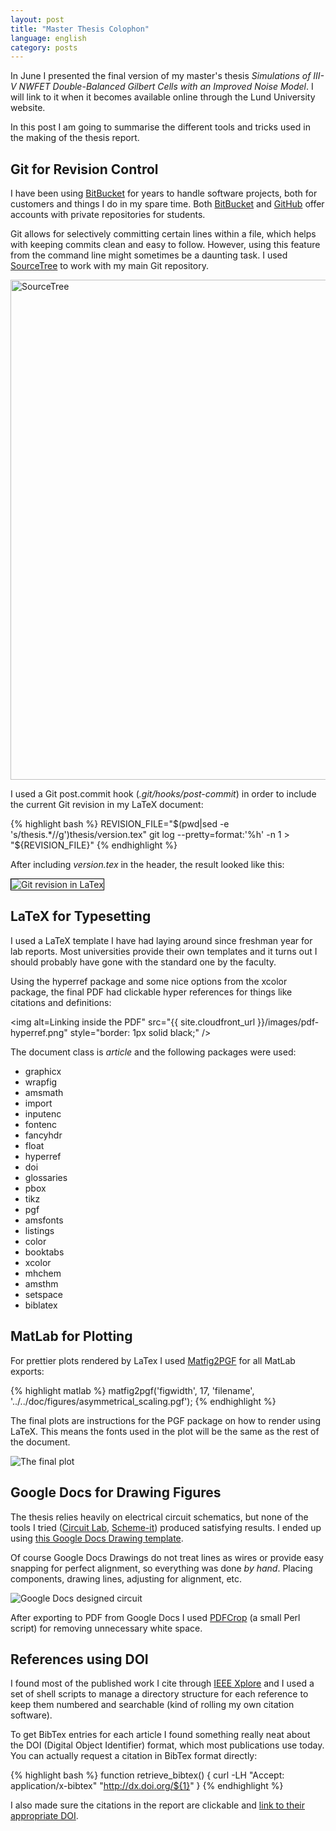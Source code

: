 ```yaml
---
layout: post
title: "Master Thesis Colophon"
language: english
category: posts
---
```


In June I presented the final version of my master's thesis *Simulations of III-V NWFET Double-Balanced Gilbert Cells with an Improved Noise Model*. I will link to it when it becomes available online through the Lund University website.

In this post I am going to summarise the different tools and tricks used in the making of the thesis report.

## Git for Revision Control ##
I have been using [BitBucket](https://bitbucket.org) for years to handle software projects, both for customers and things I do in my spare time. Both [BitBucket](https://bitbucket.org) and [GitHub](http://github.com) offer accounts with private repositories for students.

Git allows for selectively committing certain lines within a file, which helps with keeping commits clean and easy to follow. However, using this feature from the command line might sometimes be a daunting task. I used [SourceTree](http://www.sourcetreeapp.com/) to work with my main Git repository.

<img alt="SourceTree" width="800px" src="{{ site.cloudfront_url }}/images/sourcetree.png" />

I used a Git post.commit hook (*.git/hooks/post-commit*) in order to include the current Git revision in my LaTeX document:


{% highlight bash %}
REVISION_FILE="$(pwd|sed -e 's/thesis.*//g')thesis/version.tex"
git log --pretty=format:'%h' -n 1 > "${REVISION_FILE}"</pre>
{% endhighlight %}

After including *version.tex* in the header, the result looked like this:

<img alt="Git revision in LaTex" src="{{ site.cloudfront_url }}/images/git-revision-latex.png" style="border: 1px solid black;" />

## LaTeX for Typesetting ##
I used a LaTeX template I have had laying around since freshman year for lab reports. Most universities provide their own templates and it turns out I should probably have gone with the standard one by the faculty.

Using the hyperref package and some nice options from the xcolor package, the final PDF had clickable hyper references for things like citations and definitions:

<img alt=Linking inside the PDF" src="{{ site.cloudfront_url }}/images/pdf-hyperref.png" style="border: 1px solid black;" />

The document class is *article* and the following packages were used:

* graphicx
* wrapfig
* amsmath
* import
* inputenc
* fontenc
* fancyhdr
* float
* hyperref
* doi
* glossaries
* pbox
* tikz
* pgf
* amsfonts
* listings
* color
* booktabs
* xcolor
* mhchem
* amsthm
* setspace
* biblatex

## MatLab for Plotting ##
For prettier plots rendered by LaTex I used [Matfig2PGF](http://www.mathworks.com/matlabcentral/fileexchange/12962-matfig2pgf) for all MatLab exports:

{% highlight matlab %}
matfig2pgf('figwidth', 17, 'filename', '../../doc/figures/asymmetrical_scaling.pgf');
{% endhighlight %}

The final plots are instructions for the PGF package on how to render using LaTeX. This means the fonts used in the plot will be the same as the rest of the document.

<img alt="The final plot" src="{{ site.cloudfront_url }}/images/pgfplot.png" />

## Google Docs for Drawing Figures ##
The thesis relies heavily on electrical circuit schematics, but none of the tools I tried ([Circuit Lab](https://www.circuitlab.com/), [Scheme-it](http://www.digikey.com/schemeit)) produced satisfying results. I ended up using [this Google Docs Drawing template](https://drive.google.com/previewtemplate?id=1M00TjVs5Kp4BvP4EY3FMdINx2WzSoTNyclcNM8e7DUc#).

Of course Google Docs Drawings do not treat lines as wires or provide easy snapping for perfect alignment, so everything was done *by hand*. Placing components, drawing lines, adjusting for alignment, etc.

<img alt="Google Docs designed circuit" src="{{ site.cloudfront_url }}/images/gdoc-circuit.png" />

After exporting to PDF from Google Docs I used [PDFCrop](http://pdfcrop.sourceforge.net/) (a small Perl script) for removing unnecessary white space.

## References using DOI ##
I found most of the published work I cite through [IEEE Xplore](http://ieeexplore.ieee.org/) and I used a set of shell scripts to manage a directory structure for each reference to keep them numbered and searchable (kind of rolling my own citation software).

To get BibTex entries for each article I found something really neat about the DOI (Digital Object Identifier) format, which most publications use today. You can actually request a citation in BibTex format directly:

{% highlight bash %}
function retrieve_bibtex()
{
	curl -LH "Accept: application/x-bibtex" "http://dx.doi.org/${1}"
}
{% endhighlight %}

I also made sure the citations in the report are clickable and [link to their appropriate DOI](http://tex.stackexchange.com/questions/3802/how-to-get-doi-links-in-bibliography).
